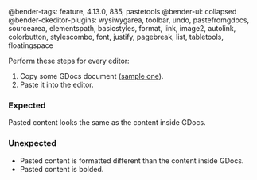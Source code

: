 @bender-tags: feature, 4.13.0, 835, pastetools
@bender-ui: collapsed
@bender-ckeditor-plugins: wysiwygarea, toolbar, undo, pastefromgdocs, sourcearea, elementspath, basicstyles, format, link, image2, autolink, colorbutton, stylescombo, font, justify, pagebreak, list, tabletools, floatingspace

Perform these steps for every editor:

1. Copy some GDocs document ([sample one](https://docs.google.com/document/d/14AzrpfBqjAVDCpVAGdOusz2QE8rFR48-dgLMryFm024/edit?usp=sharing)).
2. Paste it into the editor.

### Expected

Pasted content looks the same as the content inside GDocs.

### Unexpected

* Pasted content is formatted different than the content inside GDocs.
* Pasted content is bolded.
